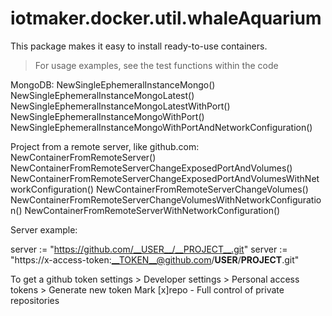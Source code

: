 # iotmaker.docker.util.whaleAquarium

This package makes it easy to install ready-to-use containers.
> For usage examples, see the test functions within the code

MongoDB:
NewSingleEphemeralInstanceMongo()
NewSingleEphemeralInstanceMongoLatest()
NewSingleEphemeralInstanceMongoLatestWithPort()
NewSingleEphemeralInstanceMongoWithPort()
NewSingleEphemeralInstanceMongoWithPortAndNetworkConfiguration()

Project from a remote server, like github.com:
NewContainerFromRemoteServer()
NewContainerFromRemoteServerChangeExposedPortAndVolumes()
NewContainerFromRemoteServerChangeExposedPortAndVolumesWithNetworkConfiguration()
NewContainerFromRemoteServerChangeVolumes()
NewContainerFromRemoteServerChangeVolumesWithNetworkConfiguration()
NewContainerFromRemoteServerWithNetworkConfiguration()

Server example:

server := "https://github.com/__USER__/__PROJECT__.git"
server := "https://x-access-token:__TOKEN__@github.com/__USER__/__PROJECT__.git"

To get a github token
settings > Developer settings > Personal access tokens > Generate new token
Mark [x]repo - Full control of private repositories
